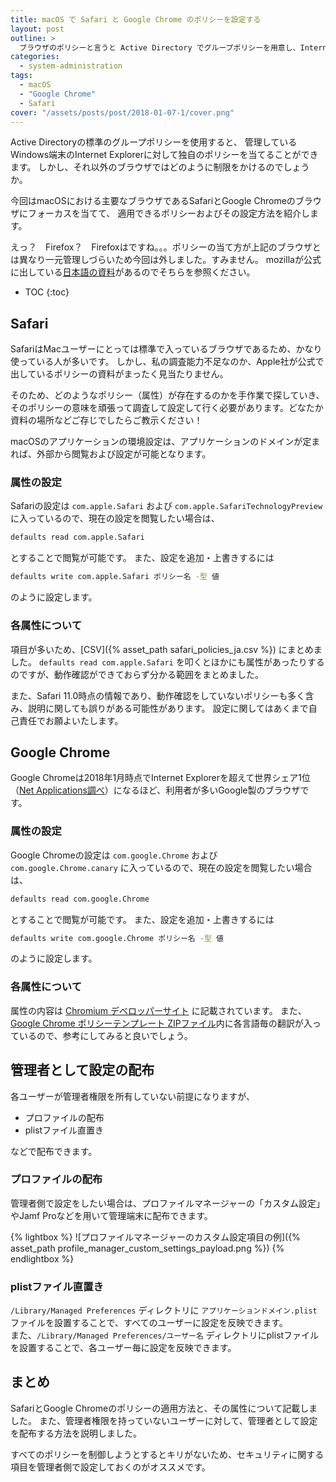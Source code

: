 ```yaml
---
title: macOS で Safari と Google Chrome のポリシーを設定する
layout: post
outline: >
  ブラウザのポリシーと言うと Active Directory でグループポリシーを用意し、Internet Explorer の設定を行うというのはよく聞く話ですが、今回は macOS の場合はどうすればよいかを Safari と Google Chrome を題材として紹介していきます。
categories:
  - system-administration
tags:
  - macOS
  - "Google Chrome"
  - Safari
cover: "/assets/posts/post/2018-01-07-1/cover.png"
---
```


Active Directoryの標準のグループポリシーを使用すると、
管理しているWindows端末のInternet Explorerに対して独自のポリシーを当てることができます。
しかし、それ以外のブラウザではどのように制限をかけるのでしょうか。

今回はmacOSにおける主要なブラウザであるSafariとGoogle Chromeのブラウザにフォーカスを当てて、
適用できるポリシーおよびその設定方法を紹介します。

えっ？　Firefox？　Firefoxはですね。。。ポリシーの当て方が上記のブラウザとは異なり一元管理しづらいため今回は外しました。すみません。
mozillaが公式に出している[日本語の資料](https://github.com/mozilla-japan/enterprise/blob/master/FAQ.md)があるのでそちらを参照ください。

* TOC
{:toc}

## Safari
SafariはMacユーザーにとっては標準で入っているブラウザであるため、かなり使っている人が多いです。
しかし、私の調査能力不足なのか、Apple社が公式で出しているポリシーの資料がまったく見当たりません。

そのため、どのようなポリシー（属性）が存在するのかを手作業で探していき、そのポリシーの意味を頑張って調査して設定して行く必要があります。どなたか資料の場所などご存じでしたらご教示ください！

macOSのアプリケーションの環境設定は、アプリケーションのドメインが定まれば、外部から閲覧および設定が可能となります。

### 属性の設定

Safariの設定は `com.apple.Safari` および `com.apple.SafariTechnologyPreview` に入っているので、現在の設定を閲覧したい場合は、

```sh
defaults read com.apple.Safari
```

とすることで閲覧が可能です。
また、設定を追加・上書きするには

```sh
defaults write com.apple.Safari ポリシー名 -型 値
```

のように設定します。

### 各属性について

項目が多いため、[CSV]({% asset_path safari_policies_ja.csv %}) にまとめました。
`defaults read com.apple.Safari` を叩くとほかにも属性があったりするのですが、動作確認ができておらず分かる範囲をまとめました。

また、Safari 11.0時点の情報であり、動作確認をしていないポリシーも多く含み、説明に関しても誤りがある可能性があります。
設定に関してはあくまで自己責任でお願よいたします。

## Google Chrome
Google Chromeは2018年1月時点でInternet Explorerを超えて世界シェア1位（[Net Applications調べ](https://netmarketshare.com/browser-market-share.aspx)）になるほど、利用者が多いGoogle製のブラウザです。

### 属性の設定

Google Chromeの設定は `com.google.Chrome` および `com.google.Chrome.canary` に入っているので、現在の設定を閲覧したい場合は、

```sh
defaults read com.google.Chrome
```

とすることで閲覧が可能です。
また、設定を追加・上書きするには

```sh
defaults write com.google.Chrome ポリシー名 -型 値
```

のように設定します。

### 各属性について

属性の内容は [Chromium デベロッパーサイト](http://www.chromium.org/administrators/policy-list-3) に記載されています。
また、[Google Chrome ポリシーテンプレート ZIPファイル](https://dl.google.com/dl/edgedl/chrome/policy/policy_templates.zip)内に各言語毎の翻訳が入っているので、参考にしてみると良いでしょう。

## 管理者として設定の配布

各ユーザーが管理者権限を所有していない前提になりますが、

- プロファイルの配布
- plistファイル直置き

などで配布できます。

### プロファイルの配布
管理者側で設定をしたい場合は、プロファイルマネージャーの「カスタム設定」やJamf Proなどを用いて管理端末に配布できます。

{% lightbox %}
![プロファイルマネージャーのカスタム設定項目の例]({% asset_path profile_manager_custom_settings_payload.png %})
{% endlightbox %}

### plistファイル直置き
`/Library/Managed Preferences` ディレクトリに `アプリケーションドメイン.plist` ファイルを設置することで、すべてのユーザーに設定を反映できます。  
また、`/Library/Managed Preferences/ユーザー名` ディレクトリにplistファイルを設置することで、各ユーザー毎に設定を反映できます。

## まとめ
SafariとGoogle Chromeのポリシーの適用方法と、その属性について記載しました。
また、管理者権限を持っていないユーザーに対して、管理者として設定を配布する方法を説明しました。

すべてのポリシーを制御しようとするとキリがないため、セキュリティに関する項目を管理者側で設定しておくのがオススメです。
